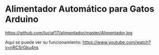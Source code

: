 # Alimentador Automático para Gatos Arduino

https://github.com/luciaf17/alimentador/master/Alimentador.jpg

Aquí se puede ver su funcionamiento: https://www.youtube.com/watch?v=nRCSrGku4ns

